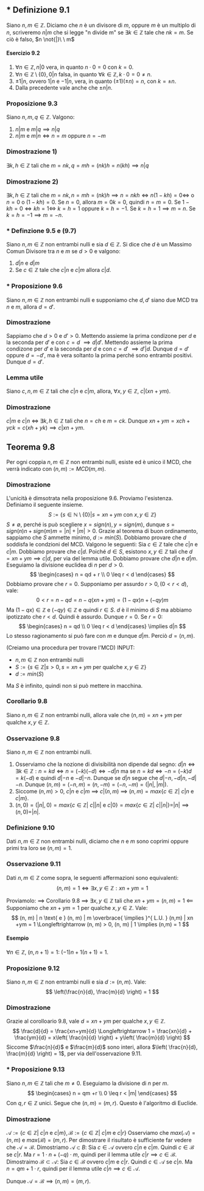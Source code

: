 ## * Definizione 9.1
Siano $n, m \in \mathbb{Z}$. Diciamo che $n$ è un divisore di $m$, oppure $m$ è un multiplo di $n$, scriveremo $n | m$ che si legge "n divide m" se $\exists k \in \mathbb{Z}$ tale che $nk = m$.
Se ciò è falso, $n \not{|}\ \    m$

#### Esercizio 9.2
1. $\forall n \in \mathbb{Z}, n | 0$ vera, in quanto $n \cdot 0 = 0$ con $k = 0$.
2. $\forall n \in \mathbb{Z} \setminus \{ 0 \}, 0 | n$ falsa, in quanto $\forall k \in \mathbb{Z}, k \cdot 0 = 0 \neq n$.
3. $\pm 1 | n$, ovvero $1|n$ e $-1|n$, vera, in quanto $(\pm 1)(\pm n) = n$, con $k = \pm n$.
4. Dalla precedente vale anche che $\pm n | n$.

### Proposizione 9.3
Siano $n, m , q \in \mathbb{Z}$. Valgono:
1. $n | m$ e $m | q \implies n | q$
2. $n | m$ e $m | n \Longleftrightarrow n = m$ oppure $n = -m$

### Dimostrazione 1)
$\exists k, h \in \mathbb{Z}$ tali che $m = nk, q=mh=(nk)h = n(kh) \implies n|q$
### Dimostrazione 2)
$\exists k, h \in \mathbb{Z}$ tali che $m = nk, n = mh = (nk)h \implies n = nkh \Longleftrightarrow n(1-kh) = 0 \Longleftrightarrow$ o $n = 0$ o $(1-kh) = 0$.
Se $n = 0$, allora $m = 0k = 0$, quindi $n = m = 0$.
Se $1-kh = 0 \Longleftrightarrow kh = 1 \Longleftrightarrow$ $k = h = 1$ oppure $k = h = -1$.
Se $k = h = 1 \implies m=n$.
Se $k = h = - 1 \implies  m = -n$.

### * Definzione 9.5 e (9.7)
Siano $n, m \in \mathbb{Z}$ non entrambi nulli e sia $d \in \mathbb{Z}$.
Si dice che $d$ è un Massimo Comun Divisore tra $n$ e $m$ se $d>0$ e valgono:
1. $d | n$ e $d|m$
2. Se $c \in \mathbb{Z}$ tale che $c|n$ e $c|m$ allora $c|d$.

### * Proposizione 9.6
Siano $n,m \in \mathbb{Z}$ non entrambi nulli e supponiamo che $d, d'$ siano due MCD tra $n$ e $m$, allora $d = d'$.

### Dimostrazione
Sappiamo che $d > 0$ e $d'>0$.
Mettendo assieme la prima condizone per $d$ e la seconda per $d'$ e con $c = d$ $\implies  d|d'$.
Mettendo assieme la prima condizone per $d'$ e la seconda per $d$ e con $c = d'$ $\implies  d'|d$.
Dunque $d = d'$ oppure $d = -d'$, ma è vera soltanto la prima perché sono entrambi positivi.
Dunque $d = d'$.

### Lemma utile
Siano $c,n,m \in \mathbb{Z}$ tali che $c|n$ e $c|m$, allora, $\forall x,y \in \mathbb{Z}$, $c | (xn + ym)$.

### Dimostrazione
$c|m$ e $c|n$ $\Longleftrightarrow$ $\exists k,h \in \mathbb{Z}$ tali che $n = ch$ e $m = ck$.
Dunque $xn + ym =xch+yck = c(xh + yk) \implies  c | xn + ym$.

## Teorema 9.8
Per ogni coppia $n,m \in \mathbb{Z}$ non entrambi nulli, esiste ed è unico il MCD, che verrà indicato con $(n,m):= MCD(m, m)$.
### Dimostrazione
L'unicità è dimsotrata nella proposizione 9.6.
Proviamo l'esistenza.
Definiamo il seguente insieme.
$$
S := \{ s \in \mathbb{N} \setminus \{ 0 \} | s = xn + ym \text{ con } x,y \in \mathbb{Z} \} 
$$
$S \neq \emptyset$, perché is può scegliere $x = sign(n), y = sign(m)$, dunque $s = sign(n)n + sign(m)m = |n| + |m| > 0$.
Grazie al teorema di buon ordinamento, sappiamo che $S$ ammette minimo, $d:=min(S)$. Dobbiamo provare che $d$ soddisfa le condzioni del MCD.
Valgono le seguenti:
Sia $c \in \mathbb{Z}$ tale che $c|n$ e $c|m$. Dobbiamo provare che $c|d$. Poiché $d \in S$, esistono $x,y \in \mathbb{Z}$ tali che $d =xn + ym \implies c|d$, per via del lemma utile.
Dobbiamo provare che $d|n$ e $d|m$. Eseguiamo la divisione euclidea di $n$ per $d > 0$.
$$
\begin{cases}
n = qd + r \\
0 \leq r < d
\end{cases}
$$
Dobbiamo provare che $r = 0$. Supponiamo per assurdo $r>0, (0< r< d)$, vale:
$$
0 < r = n - qd = n - q(xn + ym) = (1- qx)n + (-qy) m
$$
Ma $(1-qx) \in \mathbb{Z}$ e $(-qy) \in \mathbb{Z}$ e quindi $r \in S$. $d$ è il minimo di $S$ ma abbiamo ipotizzato che $r < d$. Quindi è assurdo. Dunque $r = 0$.
Se $r = 0$:
$$
\begin{cases}
n = qd \\
0 \leq r < d
\end{cases}
\implies
d|n
$$
Lo stesso ragionamento si può fare con $m$ e dunque $d|m$. Perciò $d = (n, m)$.

(Creiamo una procedura per trovare l'MCD) INPUT:
- $n, m \in \mathbb{Z}$ non entrambi nulli
- $S:=\{ s \in \mathbb{Z} | s > 0, s =xn+ym \text{ per qualche } x,y \in \mathbb{Z} \}$
- $d:= min(S)$

Ma $S$ è infinito, quindi non si può mettere in macchina.

### Corollario 9.8
Siano $n,m \in \mathbb{Z}$ non entrambi nulli, allora vale che $(n,m) = xn +ym$ per qualche $x, y \in \mathbb{Z}$.
### Osservazione 9.8
Siano $n, m \in \mathbb{Z}$ non entrambi nulli. 
1) Osserviamo che la nozione di divisibilità non dipende dal segno: $d|n \Longleftrightarrow \exists k\in \mathbb{Z} : n=kd \Longleftrightarrow n=(-k)(-d)\Longleftrightarrow -d|n$
ma se $n = kd \Longleftrightarrow - n = (-k)d = k(-d)$ e quindi $d|-n$ e $-d | -n$.
Dunque se $d|n$ segue che $d|-n, -d|n, -d|-n$.
Dunque $(n,m)=(-n,m)=(n, -m)=(-n, -m)=(|n|, |m|)$.
2) Siccome $(n, m) > 0$, $c|n$ e $c|m$ $\implies$ $c|(n,m)$ $\implies$ $(n, m) = max \{ c \in \mathbb{Z} | \ c|n  \text{ e } c | m \}$.
3) $(n, 0) = (|n|, 0) = max\{ c \in \mathbb{Z} | \ c | |n| \text{ e } c | 0 \} = max\{ c \in \mathbb{Z} | \ c | |n| \} = |n| \implies (n,0) = |n|$.

### Definizione 9.10
Dati $n,m\in \mathbb{Z}$ non entrambi nulli, diciamo che $n$ e $m$ sono coprimi oppure primi tra loro se $(n,m) = 1$.

### Osservazione 9.11
Dati $n,m \in \mathbb{Z}$ come sopra, le seguenti affermazioni sono equivalenti:
$$
(n, m) = 1 \Longleftrightarrow \exists x,y \in \mathbb{Z}:xn + ym = 1
$$

Proviamolo:
$\implies$ Corollario 9.8 $\implies$ $\exists x,y \in \mathbb{Z}$  tali che $xn +ym = (n, m) = 1$
$\impliedby$ Supponiamo che $xn +ym =  1$ per qualche $x,y \in \mathbb{Z}$. Vale:
$$
(n, m) | n \text{ e } (n, m) | m \overbrace{ \implies }^{ L.U. } (n,m) | xn +ym = 1 \Longleftrightarrow (n, m) > 0, (n, m) | 1 \implies (n,m) = 1
$$
#### Esempio
$\forall n \in \mathbb{Z}$, $(n, n+1) = 1$: $(-1)n + 1(n+1)=1$.

### Proposizione 9.12
Siano $n,m \in \mathbb{Z}$ non entrambi nulli e sia $d := (n, m)$. Vale:
$$
\left(\frac{n}{d}, \frac{m}{d} \right) = 1
$$
### Dimostrazione
Grazie al corolloario 9.8, vale $d = xn + ym$ per qualche $x,y \in \mathbb{Z}$.
$$
\frac{d}{d} = \frac{xn+ym}{d} \Longleftrightarrow 1 = \frac{xn}{d} + \frac{ym}{d} = x\left( \frac{n}{d} \right) + y\left( \frac{m}{d} \right)
$$
Siccome $\frac{n}{d}$ e $\frac{m}{d}$ sono interi, allora $\left( \frac{n}{d}, \frac{m}{d} \right) = 1$, per via dell'osservazione 9.11.
### * Proposizione 9.13
Siano $n,m \in \mathbb{Z}$ tali che $m \neq 0$. Eseguiamo la divisione di $n$ per $m$.
$$
\begin{cases}
n = qm +r  \\
0 \leq r < |m|
\end{cases}
$$
Con $q, r \in \mathbb{Z}$ unici.
Segue che $(n, m) = (m , r)$.
Questo è l'algoritmo di Euclide.
### Dimostrazione
$\mathcal{A}:= \{ c \in \mathbb{Z} | \ c|n \text{ e } c|m \}, \mathcal{B} := \{ c \in \mathbb{Z} | \ c |m \text{ e } c|r \}$
Osserviamo che $max(\mathcal{A}) = (n,m)$ e $max(\mathcal{B}) = (m, r)$. Per dimostrare il risultato è sufficiente far vedere che $\mathcal{A}=\mathcal{B}$.
Dimostriamo $\mathcal{A} \subset B$:
Sia $c \in \mathcal{A}$ ovvero $c|n$ e $c|m$. Quindi $c \in \mathcal{B}$ se $c|r$. Ma $r = 1\cdot n + (-q) \cdot m$, quindi per il lemma utile $c | r \implies c \in \mathcal{B}$.
Dimostraimo $\mathcal{B} \subset \mathcal{A}$:
Sia $c \in \mathcal{B}$ ovvero $c|m$ e $c|r$. Quindi $c \in \mathcal{A}$ se $c|n$. Ma $n = qm + 1 \cdot r$, quindi per il lemma utile $c|n \implies c \in \mathcal{A}$.

Dunque $\mathcal{A} = \mathcal{B} \implies (n,m) = (m, r)$.
